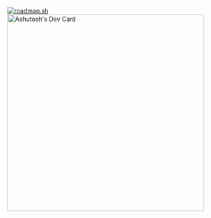 [![roadmap.sh](https://roadmap.sh/card/wide/668d28e38896c6f50b145f5c?variant=dark)](https://roadmap.sh)
<a href="https://app.daily.dev/knerd1"><img src="https://api.daily.dev/devcards/v2/FwG2N40s9pej2PgrK2FO5.png?r=3ee&type=wide" width="452" alt="Ashutosh's Dev Card"/></a>
